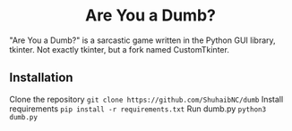 ﻿<h1 align="center">
    <b>Are You a Dumb?</b>
</h1>
"Are You a Dumb?" is a sarcastic game written in the Python GUI library, tkinter. Not exactly tkinter, but a fork named CustomTkinter.

## Installation
Clone the repository
```git clone https://github.com/ShuhaibNC/dumb```
Install requirements
```pip install -r requirements.txt```
Run dumb.py
```python3 dumb.py```

